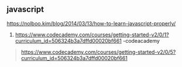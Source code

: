 ## javascript  

https://nolboo.kim/blog/2014/03/13/how-to-learn-javascript-properly/  

1. https://www.codecademy.com/courses/getting-started-v2/0/1?curriculum_id=506324b3a7dffd00020bf661 -codeacademy  
> https://www.codecademy.com/courses/getting-started-v2/0/5?curriculum_id=506324b3a7dffd00020bf661  
